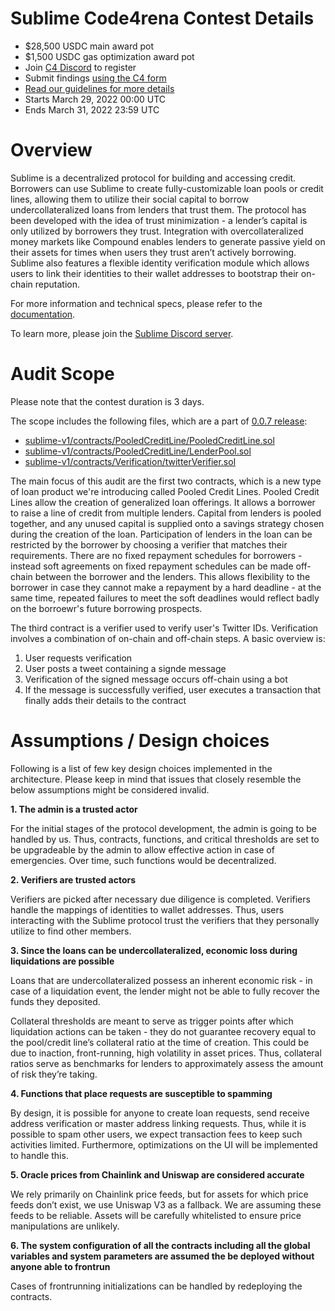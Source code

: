 # Sublime Code4rena Contest Details

- $28,500 USDC main award pot
- $1,500 USDC gas optimization award pot
- Join [C4 Discord](https://discord.gg/code4rena) to register
- Submit findings [using the C4 form](https://code4rena.com/contests/2022-03-sublime-contest/submit)
- [Read our guidelines for more details](https://docs.code4rena.com/roles/wardens)
- Starts March 29, 2022 00:00 UTC
- Ends March 31, 2022 23:59 UTC

# Overview

Sublime is a decentralized protocol for building and accessing credit. Borrowers can use Sublime to create fully-customizable loan pools or credit lines, allowing them to utilize their social capital to borrow undercollateralized loans from lenders that trust them. The protocol has been developed with the idea of trust minimization - a lender’s capital is only utilized by borrowers they trust. Integration with overcollateralized money markets like Compound enables lenders to generate passive yield on their assets for times when users they trust aren’t actively borrowing. Sublime also features a flexible identity verification module which allows users to link their identities to their wallet addresses to bootstrap their on-chain reputation.

For more information and technical specs, please refer to the [documentation](https://docs.sublime.finance/).

To learn more, please join the [Sublime Discord server](https://discord.gg/cnadj5hFwh).

# Audit Scope

Please note that the contest duration is 3 days.

The scope includes the following files, which are a part of [0.0.7 release](https://github.com/sublime-finance/sublime-v1/releases/tag/0.0.7):

- [sublime-v1/contracts/PooledCreditLine/PooledCreditLine.sol](https://github.com/sublime-finance/sublime-v1/blob/46536a6d25df4264c1b217bd3232af30355dcb95/contracts/PooledCreditLine/PooledCreditLine.sol)
- [sublime-v1/contracts/PooledCreditLine/LenderPool.sol](https://github.com/sublime-finance/sublime-v1/blob/46536a6d25df4264c1b217bd3232af30355dcb95/contracts/PooledCreditLine/LenderPool.sol)
- [sublime-v1/contracts/Verification/twitterVerifier.sol](https://github.com/sublime-finance/sublime-v1/blob/46536a6d25df4264c1b217bd3232af30355dcb95/contracts/Verification/twitterVerifier.sol)

The main focus of this audit are the first two contracts, which is a new type of loan product we're introducing called Pooled Credit Lines. Pooled Credit Lines allow the creation of generalized loan offerings. It allows a borrower to raise a line of credit from multiple lenders. Capital from lenders is pooled together, and any unused capital is supplied onto a savings strategy chosen during the creation of the loan. Participation of lenders in the loan can be restricted by the borrower by choosing a verifier that matches their requirements. There are no fixed repayment schedules for borrowers - instead soft agreements on fixed repayment schedules can be made off-chain between the borrower and the lenders. This allows flexibility to the borrower in case they cannot make a repayment by a hard deadline - at the same time, repeated failures to meet the soft deadlines would reflect badly on the borroewr's future borrowing prospects.

The third contract is a verifier used to verify user's Twitter IDs. Verification involves a combination of on-chain and off-chain steps. A basic overview is:

1. User requests verification
2. User posts a tweet containing a signde message
3. Verification of the signed message occurs off-chain using a bot
4. If the message is successfully verified, user executes a transaction that finally adds their details to the contract

# Assumptions / Design choices

Following is a list of few key design choices implemented in the architecture. Please keep in mind that issues that closely resemble the below assumptions might be considered invalid.

**1. The admin is a trusted actor**

For the initial stages of the protocol development, the admin is going to be handled by us. Thus, contracts, functions, and critical thresholds are set to be upgradeable by the admin to allow effective action in case of emergencies. Over time, such functions would be decentralized.

**2. Verifiers are trusted actors**

Verifiers are picked after necessary due diligence is completed. Verifiers handle the mappings of identities to wallet addresses. Thus, users interacting with the Sublime protocol trust the verifiers that they personally utilize to find other members.

**3. Since the loans can be undercollateralized, economic loss during liquidations are possible**

Loans that are undercollateralized possess an inherent economic risk - in case of a liquidation event, the lender might not be able to fully recover the funds they deposited.

Collateral thresholds are meant to serve as trigger points after which liquidation actions can be taken - they do not guarantee recovery equal to the pool/credit line’s collateral ratio at the time of creation. This could be due to inaction, front-running, high volatility in asset prices. Thus, collateral ratios serve as benchmarks for lenders to approximately assess the amount of risk they’re taking.

**4. Functions that place requests are susceptible to spamming**

By design, it is possible for anyone to create loan requests, send receive address verification or master address linking requests. Thus, while it is possible to spam other users, we expect transaction fees to keep such activities limited. Furthermore, optimizations on the UI will be implemented to handle this.

**5. Oracle prices from Chainlink and Uniswap are considered accurate**

We rely primarily on Chainlink price feeds, but for assets for which price feeds don’t exist, we use Uniswap V3 as a fallback. We are assuming these feeds to be reliable. Assets will be carefully whitelisted to ensure price manipulations are unlikely.

**6. The system configuration of all the contracts including all the global variables and system parameters are assumed the be deployed without anyone able to frontrun**

Cases of frontrunning initializations can be handled by redeploying the contracts.
